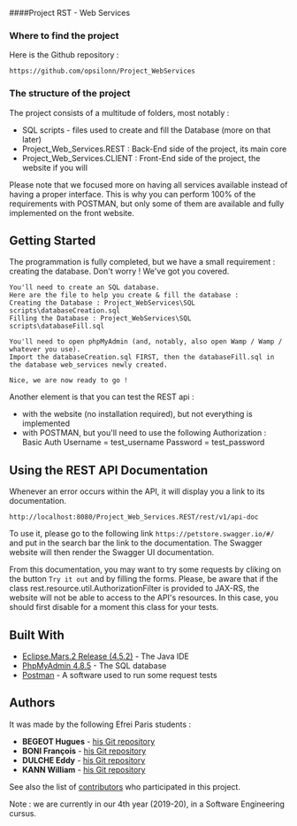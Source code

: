 ####Project RST - Web Services

### Where to find the project
Here is the Github repository :
 ```
https://github.com/opsilonn/Project_WebServices
 ```

### The structure of the project
The project consists of a multitude of folders, most notably :
* SQL scripts - files used to create and fill the Database (more on that later)
* Project_Web_Services.REST : Back-End side of the project, its main core
* Project_Web_Services.CLIENT : Front-End side of the project, the website if you will

Please note that we focused more on having all services available instead of having a proper interface.
This is why you can perform 100% of the requirements with POSTMAN, but only some of them are available and fully implemented on the front website.



## Getting Started
The programmation is fully completed, but we have a small requirement : creating the database.
Don't worry ! We've got you covered.


```
You'll need to create an SQL database.
Here are the file to help you create & fill the database :
Creating the Database : Project_WebServices\SQL scripts\databaseCreation.sql
Filling the Database : Project_WebServices\SQL scripts\databaseFill.sql

You'll need to open phpMyAdmin (and, notably, also open Wamp / Wamp / whatever you use).
Import the databaseCreation.sql FIRST, then the databaseFill.sql in the database web_services newly created.

Nice, we are now ready to go !
```

Another element is that you can test the REST api :
- with the website (no installation required), but not everything is implemented
- with POSTMAN, but you'll need to use the following Authorization :
   Basic Auth
   Username = test_username
   Password = test_password
 

## Using the REST API Documentation
Whenever an error occurs within the API, it will display you a link to its documentation.
 ```
 http://localhost:8080/Project_Web_Services.REST/rest/v1/api-doc
 ```

 To use it, please go to the following link `https://petstore.swagger.io/#/` and put in the search bar the link to the documentation. The Swagger website will then render the Swagger UI documentation.

From this documentation, you may want to try some requests by cliking on the button `Try it out` and by filling the forms. Please, be aware that if the class rest.resource.util.AuthorizationFilter is provided to JAX-RS, the website will not be able to access to the API's resources. In this case, you should first disable for a moment this class for your tests.


## Built With

* [Eclipse.Mars.2 Release (4.5.2)](https://www.eclipse.org/mars/) - The Java IDE
* [PhpMyAdmin 4.8.5](https://https://www.phpmyadmin.net) - The SQL database
* [Postman](https://learning.getpostman.com) - A software used to run some request tests
  


## Authors

It was made by the following Efrei Paris students :
* **BEGEOT Hugues** - [his Git repository](https://github.com/opsilonn)
* **BONI François** - [his Git repository](https://github.com/scorpionsdu78)
* **DULCHE Eddy** - [his Git repository](https://github.com/DulcheE)
* **KANN William** - [his Git repository](https://github.com/williamkann)

See also the list of [contributors](https://github.com/opsilonn/Project_WebServices/graphs/contributors) who participated in this project.

Note : we are currently in our 4th year (2019-20), in a Software Engineering cursus.
